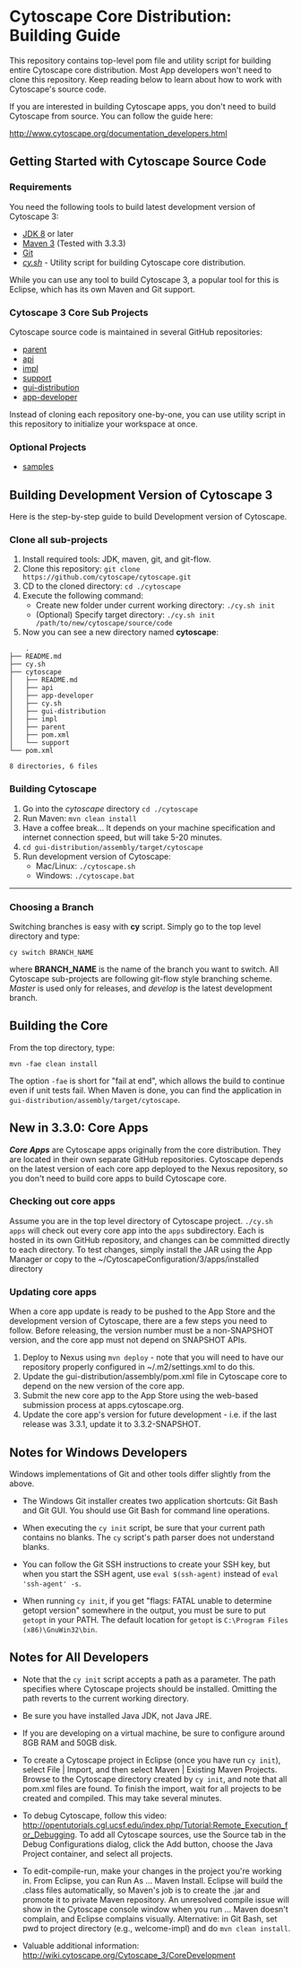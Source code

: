 # Cytoscape Core Distribution: Building Guide

This repository contains top-level pom file and utility script for building entire Cytoscape core distribution.  Most App developers won't need to clone this repository.  Keep reading below to learn about how to work with Cytoscape's source code.

If you are interested in building Cytoscape apps, you don't need to build Cytoscape from source.  You can follow the guide here:

http://www.cytoscape.org/documentation_developers.html


## Getting Started with Cytoscape Source Code


### Requirements

You need the following tools to build latest development version of Cytoscape 3:

* [JDK 8](http://www.oracle.com/technetwork/java/javase/downloads/jdk8-downloads-2133151.html) or later
* [Maven 3](https://maven.apache.org/) (Tested with 3.3.3)
* [Git](https://git-scm.com/)
* [_cy.sh_](https://github.com/cytoscape/cytoscape-scripts) - Utility script for building Cytoscape core distribution. 

While you can use any tool to build Cytoscape 3, a popular tool for this is Eclipse, which has its own Maven and Git support.

### Cytoscape 3 Core Sub Projects
Cytoscape source code is maintained in several GitHub repositories:

* [parent](https://github.com/cytoscape/cytoscape-parent)
* [api](https://github.com/cytoscape/cytoscape-api)
* [impl](https://github.com/cytoscape/cytoscape-impl)
* [support](https://github.com/cytoscape/cytoscape-support)
* [gui-distribution](https://github.com/cytoscape/cytoscape-gui-distribution)
* [app-developer](https://github.com/cytoscape/cytoscape-app-developers)

Instead of cloning each repository one-by-one, you can use utility script in this repository to initialize your workspace at once.

### Optional Projects
* [samples](https://github.com/cytoscape/cytoscape-samples)

## Building Development Version of Cytoscape 3
Here is the step-by-step guide to build Development version of Cytoscape.


### Clone all sub-projects
1. Install required tools: JDK, maven, git, and git-flow.
1. Clone this repository: ```git clone https://github.com/cytoscape/cytoscape.git```
1. CD to the cloned directory: ```cd ./cytoscape```
1. Execute the following command: 
    - Create new folder under current working directory: ```./cy.sh init```
    - (Optional) Specify target directory: ```./cy.sh init /path/to/new/cytoscape/source/code```
1. Now you can see a new directory named **cytoscape**:

```
    .
├── README.md
├── cy.sh
├── cytoscape
│   ├── README.md
│   ├── api
│   ├── app-developer
│   ├── cy.sh
│   ├── gui-distribution
│   ├── impl
│   ├── parent
│   ├── pom.xml
│   └── support
└── pom.xml

8 directories, 6 files
```

### Building Cytoscape
1. Go into the _cytoscape_ directory ```cd ./cytoscape```
1. Run Maven: ```mvn clean install```
1. Have a coffee break...  It depends on your machine specification and internet connection speed, but will take 5-20 minutes. 
1. ```cd gui-distribution/assembly/target/cytoscape```
1. Run development version of Cytoscape: 
   - Mac/Linux: ```./cytoscape.sh```
   - Windows: ```./cytoscape.bat```

---

### Choosing a Branch
Switching branches is easy with **cy** script.  Simply go to the top level directory and type:

```
cy switch BRANCH_NAME
```

where **BRANCH_NAME** is the name of the branch you want to switch.  All Cytoscape sub-projects are following git-flow style branching scheme.  *Master* is used only for releases, and *develop* is the latest development branch.

## Building the Core
From the top directory, type:
```
mvn -fae clean install
```

The option `-fae` is short for "fail at end", which allows the build to continue even if unit tests fail.  When Maven
is done, you can find the application in `gui-distribution/assembly/target/cytoscape`.

## New in 3.3.0: Core Apps
___Core Apps___ are Cytoscape apps originally from the core distribution.  They are located in their own separate GitHub repositories. Cytoscape depends on the latest version of each core app deployed to the Nexus repository, so you don't need to build core apps to build Cytoscape core.

### Checking out core apps
Assume you are in the top level directory of Cytoscape project. ```./cy.sh apps``` will check out every core app into the ```apps``` subdirectory. Each is hosted in its own GitHub repository, and changes can be committed directly to each directory. To test changes, simply install the JAR using the App Manager or copy to the ~/CytoscapeConfiguration/3/apps/installed directory

### Updating core apps
When a core app update is ready to be pushed to the App Store and the development version of Cytoscape, there are a few steps you need to follow. Before releasing, the version number must be a non-SNAPSHOT version, and the core app must not depend on SNAPSHOT APIs.

1. Deploy to Nexus using ```mvn deploy``` - note that you will need to have our repository properly configured in ~/.m2/settings.xml to do this.
1. Update the gui-distribution/assembly/pom.xml file in Cytoscape core to depend on the new version of the core app.
1. Submit the new core app to the App Store using the web-based submission process at apps.cytoscape.org.
1. Update the core app's version for future development - i.e. if the last release was 3.3.1, update it to 3.3.2-SNAPSHOT.

## Notes for Windows Developers
Windows implementations of Git and other tools differ slightly from the above.

* The Windows Git installer creates two application shortcuts: Git Bash and Git GUI. You should use Git Bash for command line operations.
 
* When executing the `cy init` script, be sure that your current path contains no blanks. The `cy` script's path parser does not understand blanks.

* You can follow the Git SSH instructions to create your SSH key, but when you start the SSH agent, use `eval $(ssh-agent)` instead of `eval 'ssh-agent' -s`.

* When running `cy init`, if you get "flags: FATAL unable to determine getopt version" somewhere in the output, you must be sure to put `getopt` in your PATH. The default location for `getopt` is `C:\Program Files (x86)\GnuWin32\bin`.

## Notes for All Developers

* Note that the `cy init` script accepts a path as a parameter. The path specifies where Cytoscape projects should be installed. Omitting the path reverts to the current working directory.

* Be sure you have installed Java JDK, not Java JRE.

* If you are developing on a virtual machine, be sure to configure around 8GB RAM and 50GB disk.

* To create a Cytoscape project in Eclipse (once you have run `cy init`), select File | Import, and then select Maven | Existing Maven Projects. Browse to the Cytoscape directory created by `cy init`, and note that all pom.xml files are found. To finish the import, wait for all projects to be created and compiled. This may take several minutes.

* To debug Cytoscape, follow this video: http://opentutorials.cgl.ucsf.edu/index.php/Tutorial:Remote_Execution_for_Debugging. To add all Cytoscape sources, use the Source tab in the Debug Configurations dialog, click the Add button, choose the Java Project container, and select all projects.

* To edit-compile-run, make your changes in the project you're working in. From Eclipse, you can Run As ... Maven Install. Eclipse will build the .class files automatically, so Maven's job is to create the .jar and promote it to private Maven repository. An unresolved compile issue will show in the Cytoscape console window when you run ... Maven doesn't complain, and Eclipse complains visually. Alternative: in Git Bash, set pwd to project directory (e.g., welcome-impl) and do `mvn clean install`.

* Valuable additional information: http://wiki.cytoscape.org/Cytoscape_3/CoreDevelopment




